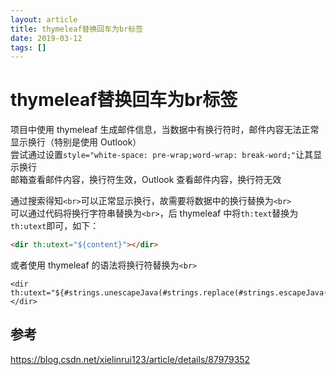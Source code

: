 ```yaml
---
layout: article  
title: thymeleaf替换回车为br标签  
date: 2019-03-12
tags: []  
---
```


# thymeleaf替换回车为br标签

项目中使用 thymeleaf 生成邮件信息，当数据中有换行符时，邮件内容无法正常显示换行（特别是使用 Outlook）  
尝试通过设置`style="white-space: pre-wrap;word-wrap: break-word;"`让其显示换行  
邮箱查看邮件内容，换行符生效，Outlook 查看邮件内容，换行符无效  

通过搜索得知`<br>`可以正常显示换行，故需要将数据中的换行替换为`<br>`  
可以通过代码将换行字符串替换为`<br>`，后 thymeleaf 中将`th:text`替换为`th:utext`即可，如下：
```html
<dir th:utext="${content}"></dir>
```

或者使用 thymeleaf 的语法将换行符替换为`<br>`
```
<dir th:utext="${#strings.unescapeJava(#strings.replace(#strings.escapeJava(content),'\n','&lt;br/&gt;'))}"></dir>
```

## 参考
<https://blog.csdn.net/xielinrui123/article/details/87979352>
